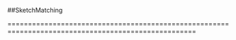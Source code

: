 ##SketchMatching

====================================================================================================

